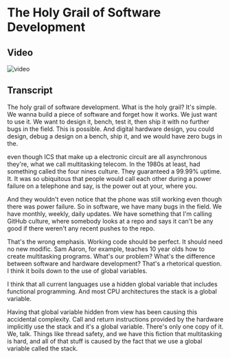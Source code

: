 # The Holy Grail of Software Development
## Video

![video](https://youtube.com/watch?t=3Y3Zfpj_QSY)

## Transcript

The holy grail of software development. What is the holy grail? It's simple. We wanna build a piece of software and forget how it works. We just want to use it. We want to design it, bench, test it, then ship it with no further bugs in the field. This is possible. And digital hardware design, you could design, debug a design on a bench, ship it, and we would have zero bugs in the.

even though ICS that make up a electronic circuit are all asynchronous they're, what we call multitasking telecom. In the 1980s at least, had something called the four nines culture. They guaranteed a 99.99% uptime. It. It was so ubiquitous that people would call each other during a power failure on a telephone and say, is the power out at your, where you.

And they wouldn't even notice that the phone was still working even though there was power failure. So in software, we have many bugs in the field. We have monthly, weekly, daily updates. We have something that I'm calling GitHub culture, where somebody looks at a repo and says it can't be any good if there weren't any recent pushes to the repo.

That's the wrong emphasis. Working code should be perfect. It should need no new modific. Sam Aaron, for example, teaches 10 year olds how to create multitasking programs. What's our problem? What's the difference between software and hardware development? That's a rhetorical question. I think it boils down to the use of global variables.

I think that all current languages use a hidden global variable that includes functional programming. And most CPU architectures the stack is a global variable.

Having that global variable hidden from view has been causing this accidental complexity. Call and return instructions provided by the hardware implicitly use the stack and it's a global variable. There's only one copy of it. We, talk. Things like thread safety, and we have this fiction that multitasking is hard, and all of that stuff is caused by the fact that we use a global variable called the stack.